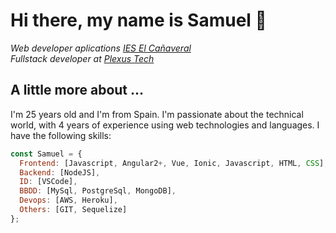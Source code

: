 # Hi there, my name is Samuel 👋

<p><em>Web developer aplications <a href="https://www.educa2.madrid.org/web/iescanaveral">IES El Cañaveral</a>
</br>Fullstack developer at <a href="https://www.plexus.es/">Plexus Tech</a>
</em></p>

## A little more about ...
I'm 25 years old and I'm from Spain.
I'm passionate about the technical world, with 4 years of experience using web technologies and languages. I have the following skills:


```javascript
const Samuel = {
  Frontend: [Javascript, Angular2+, Vue, Ionic, Javascript, HTML, CSS],
  Backend: [NodeJS],
  ID: [VSCode],
  BBDD: [MySql, PostgreSql, MongoDB],
  Devops: [AWS, Heroku],
  Others: [GIT, Sequelize]
};
```
